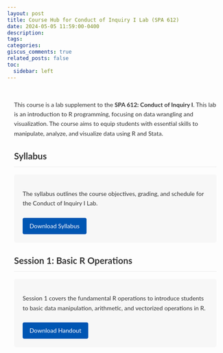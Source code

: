 ```yaml
---
layout: post
title: Course Hub for Conduct of Inquiry I Lab (SPA 612)
date: 2024-05-05 11:59:00-0400
description:
tags:
categories:
giscus_comments: true
related_posts: false
toc:
  sidebar: left
---
```


<!-- Include Lato Font -->
<link rel="stylesheet" href="https://fonts.googleapis.com/css2?family=Lato&display=swap">

<style>
  body {
    font-family: 'Lato', sans-serif;
    line-height: 1.6;
    color: #333;
  }
  h2, h3 {
    margin-top: 1.5rem;
    border-bottom: 1px solid #eaeaea;
    padding-bottom: 0.5rem;
  }
  .post-content {
    max-width: 800px;
    margin: 0 auto;
    padding: 1rem;
  }
  .resource-section {
    background: #f7f7f7;
    padding: 20px;
    border-radius: 5px;
    margin-bottom: 1.5rem;
  }
  .download-btn {
    display: inline-block;
    padding: 8px 16px;
    background-color: #0056b3;
    color: #fff;
    text-decoration: none;
    border-radius: 4px;
    transition: background-color 0.3s ease;
    margin-top: 0.5rem;
  }
  .download-btn:hover {
    background-color: #003f7f;
  }
</style>

<div class="post-content">
  <p>This course is a lab supplement to the <strong>SPA 612: Conduct of Inquiry I</strong>. This lab is an introduction to R programming, focusing on data wrangling and visualization. The course aims to equip students with essential skills to manipulate, analyze, and visualize data using R and Stata.</p>

  <h2>Syllabus</h2>
  <div class="resource-section">
    <p>The syllabus outlines the course objectives, grading, and schedule for the Conduct of Inquiry I Lab.</p>
        <a href="/assets/pdf/conduct_1_lab/SPA_096_Conduct_of_inquiry_Lab.pdf" class="download-btn" target="_blank" rel="noopener noreferrer">Download Syllabus</a>
  </div>

  <h2>Session 1: Basic R Operations</h2>
  <div class="resource-section">
    <p>Session 1 covers the fundamental R operations to introduce students to basic data manipulation, arithmetic, and vectorized operations in R.</p>
    <a href="/assets/pdf/conduct_1_lab/Session 1 Handout.pdf" class="download-btn" target="_blank" rel="noopener noreferrer">Download Handout</a>
  </div>
</div>